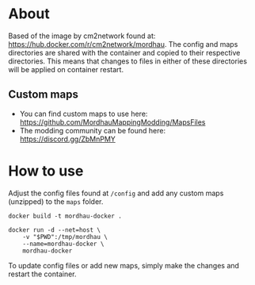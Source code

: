 # About
Based of the image by cm2network found at: https://hub.docker.com/r/cm2network/mordhau. The config and maps
directories are shared with the container and copied to their respective directories. This means that
changes to files in either of these directories will be applied on container restart.

## Custom maps
* You can find custom maps to use here: https://github.com/MordhauMappingModding/MapsFiles
* The modding community can be found here: https://discord.gg/ZbMnPMY

# How to use
Adjust the config files found at `/config` and add any custom maps (unzipped) to the `maps` folder.

```
docker build -t mordhau-docker .
```
```
docker run -d --net=host \
    -v "$PWD":/tmp/mordhau \
    --name=mordhau-docker \
    mordhau-docker
```

To update config files or add new maps, simply make the changes and restart the container.